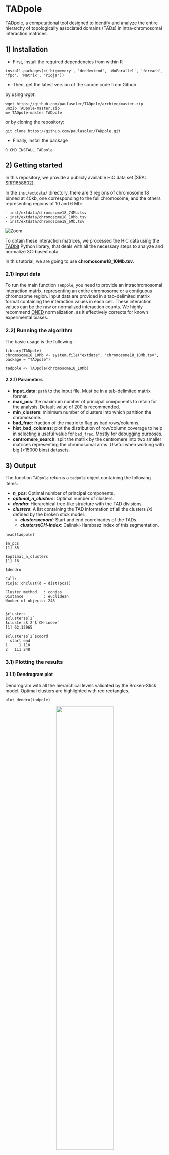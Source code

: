 # TADpole

TADpole, a computational tool designed to identify and analyze the entire hierarchy of topologically associated domains (TADs) in intra-chromosomal interaction matrices.

## 1) Installation

<!--
### 1.1) Using the _devtools_ package

This is the recommended way of installing TADpole.

- First, install the devtools package from CRAN, if it is not already installed

```
install.packages("devtools")
```

- Then, Install the HTADs package from GitHub

```
devtools::install_github("paulasoler/TADpole")
```

### 1.2) Manual installation from source
-->

- First, install the required dependencies from within R

```
install.packages(c('bigmemory', 'dendextend', 'doParallel', 'foreach', 'fpc', 'Matrix', 'rioja'))
```

- Then, get the latest version of the source code from Github

by using _wget_:

```
wget https://github.com/paulasoler/TADpole/archive/master.zip
unzip TADpole-master.zip
mv TADpole-master TADpole
```

or by cloning the repository:

```
git clone https://github.com/paulasoler/TADpole.git
```

- Finally, install the package

```
R CMD INSTALL TADpole
```

## 2) Getting started

In this repository, we provide a publicly available HiC data set (SRA: [SRR1658602](https://www.ebi.ac.uk/ena/data/view/SRR1658602)).

In the `inst/extdata/` directory, there are 3 regions of chromosome 18 binned at 40kb, one corresponding to the full chromosome, and the others representing regions of 10 and 6 Mb:

```
- inst/extdata/chromosome18_74Mb.tsv
- inst/extdata/chromosome18_10Mb.tsv
- inst/extdata/chromosome18_6Mb.tsv
```

![Zoom](https://github.com/paulasoler/TADpole/blob/master/misc/zoom_pictures.png)

To obtain these interaction matrices, we processed the HiC data using the [TADbit](https://github.com/3DGenomes/TADbit) Python library, that deals with all the necessary steps to analyze and normalize 3C-based data.

In this tutorial, we are going to use **chromosome18_10Mb.tsv**.

### 2.1) Input data
To run the main function `TADpole`, you need to provide an intrachromosomal interaction matrix, representing an entire chromosome or a contiguous chromosome region. Input data are provided in a tab-delimited matrix format containing the interaction values in each cell. These interaction values can be the raw or normalized interaction counts. We highly recommend [ONED](https://github.com/qenvio/dryhic) normalization, as it effectively corrects for known experimental biases.


### 2.2) Running the algorithm
The basic usage is the following:

```
library(TADpole)
chromosome18_10Mb <- system.file("extdata", "chromosome18_10Mb.tsv", package = "TADpole")

tadpole <- TADpole(chromosome18_10Mb)
```

#### 2.2.1) Parameters
- **input_data**: `path` to the input file. Must be in a tab-delimited matrix format.
- **max_pcs**: the maximum number of principal components to retain for the analysis. Default value of 200 is recommended.
- **min_clusters**: minimum number of clusters into which partition the chromosome.
- **bad_frac**: fraction of the matrix to flag as bad rows/columns.
- **hist_bad_columns**: plot the distribution of row/column coverage to help in selecting a useful value for `bad_frac`. Mostly for debugging purposes.
- **centromere_search**: split the matrix by the centromere into two smaller matrices representing the chromosomal arms. Useful when working with big (>15000 bins) datasets.

## 3) Output
The function `TADpole` returns a `tadpole` object containing the following items:

- ***n_pcs***: Optimal number of principal components.
- ***optimal_n_clusters***: Optimal number of clusters.
- ***dendro***: Hierarchical tree-like structure with the TAD divisions.
- ***clusters***: A list containing the TAD information of all the clusters _(x)_ defined by the broken stick model.
  + ***clusters$`x`$coord***: Start and end coordinades of the TADs.
  + ***clusters$`x`$CH-index***: Calinski-Harabasz index of this segmentation.

```
head(tadpole)

$n_pcs
[1] 35

$optimal_n_clusters
[1] 16

$dendro

Call:
rioja::chclust(d = dist(pcs))

Cluster method   : coniss
Distance         : euclidean
Number of objects: 248


$clusters
$clusters$`2`
$clusters$`2`$`CH-index`
[1] 62,12965

$clusters$`2`$coord
  start end
1     1 110
2   111 248
```

### 3.1) Plotting the results

#### 3.1.1) Dendrogram plot 
Dendrogram with all the hierarchical levels validated by the Broken-Stick model. Optimal clusters are highlighted with red rectangles. 

```
plot_dendro(tadpole)
```

<p align="center">
<img src="https://github.com/paulasoler/TADpole/blob/master/misc/dendogram-1_2.png" width="60%">
</p>

The optimal segmentation can be overlayed on a symmetric HiC matrix to visualize the called TADs

```
plot_borders(tadpole, chromosome18_10Mb)
```

<p align="center">
<img src="https://github.com/paulasoler/TADpole/blob/master/misc/TAD_partition.png" width="60%" align="center">
</p>

# DiffT Score
Difference score between topological partitions.

### 1) Input data
In the `data/` directory, there are 2 partitions from chromosome 1 obtained in two diferent conditions. Each of them
is a BED-like `data.frame`.

```
- data/control.Rdata
- data/case.Rdata
```

### 2) Computing the DiffT score

```
control <- system.file("extdata", "control.bed", package = "TADpole")
case <- system.file("extdata", "case.bed", package = "TADpole")

difft_control_case <- diffT(control, case)
```

#### 2.1) Parameters
- **bed_x**, **bed_y**: two `data.frame`s with a BED-like format with 3 columns: chromosome, start and end coordinates of each TAD, in bins.

### 3) Output
The function `diffT` returns a `numeric` vector representing the cumulative the DiffT score along the bins.
The highest local differences between the two matrices can be identified by the sharpest changes in the slope of the function.

<p align="center">
<img src="https://github.com/paulasoler/TADpole/blob/master/misc/DiffT_score.png" width="60%" align="center">
</p>

## Authors

- **Paula Soler Vila** - (https://github.com/paulasoler/)
- **Pol Cuscó Pons** - (https://github.com/nanakiksc/)
- **Marco Di Stefano** - (https://github.com/MarcoDiS)

## References

1. Rao SSP, Huntley MH, Durand NC, Stamenova EK, Bochkov ID, Robinson JT, Sanborn AL, Machol I, Omer AD, Lander ES, Aiden EL. A Three-dimensional Map of the Human Genome at Kilobase Resolution Reveals Principles of Chromatin Looping. Cell. 2014;159:1665–1680.
2. Serra, F., Baù, D., Goodstadt, M., Castillo, D. Filion, G., & Marti-Renom, M.A. (2017). Automatic analysis and 3D-modelling of Hi-C data using TADbit reveals structural features of the fly chromatin colors. PLOS Comp Bio 13(7) e1005665. doi:10.1371/journal.pcbi.1005665
3. Enrique Vidal, François le Dily, Javier Quilez, Ralph Stadhouders, Yasmina Cuartero, Thomas Graf, Marc A Marti-Renom, Miguel Beato, Guillaume J Filion, OneD: increasing reproducibility of Hi-C samples with abnormal karyotypes, Nucleic Acids Research, Volume 46, Issue 8, 4 May 2018, Page e49, https://doi.org/10.1093/nar/gky064
